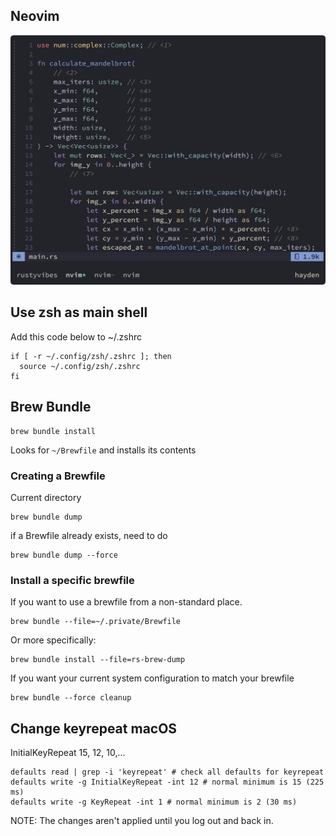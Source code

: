 ## Neovim

![Neovim](nvim.png)

## Use zsh as main shell

Add this code below to ~/.zshrc

```
if [ -r ~/.config/zsh/.zshrc ]; then
  source ~/.config/zsh/.zshrc
fi
```

## Brew Bundle

```
brew bundle install
```

Looks for `~/Brewfile` and installs its contents

### Creating a Brewfile

Current directory

```
brew bundle dump
```

if a Brewfile already exists, need to do

```
brew bundle dump --force
```

### Install a specific brewfile

If you want to use a brewfile from a non-standard place.

```
brew bundle --file=~/.private/Brewfile
```

Or more specifically:

```
brew bundle install --file=rs-brew-dump
```

If you want your current system configuration to match your brewfile

```
brew bundle --force cleanup
```

## Change keyrepeat macOS

InitialKeyRepeat 15, 12, 10,...

```
defaults read | grep -i 'keyrepeat' # check all defaults for keyrepeat
defaults write -g InitialKeyRepeat -int 12 # normal minimum is 15 (225 ms)
defaults write -g KeyRepeat -int 1 # normal minimum is 2 (30 ms)
```

NOTE: The changes aren't applied until you log out and back in.
